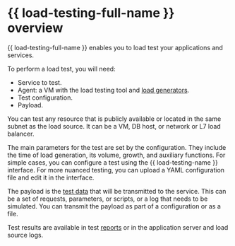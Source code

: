 # {{ load-testing-full-name }} overview

{{ load-testing-full-name }} enables you to load test your applications and services.



To perform a load test, you will need:

* Service to test.
* Agent: a VM with the load testing tool and [load generators](load-generator.md).
* Test configuration.
* Payload.

You can test any resource that is publicly available or located in the same subnet as the load source. It can be a VM, DB host, or network or L7 load balancer.

The main parameters for the test are set by the configuration. They include the time of load generation, its volume, growth, and auxiliary functions. For simple cases, you can configure a test using the {{ load-testing-name }} interface. For more nuanced testing, you can upload a YAML configuration file and edit it in the interface.

The payload is the [test data](payload.md) that will be transmitted to the service. This can be a set of requests, parameters, or scripts, or a log that needs to be simulated. You can transmit the payload as part of a configuration or as a file.

Test results are available in test [reports](reports.md) or in the application server and load source logs.